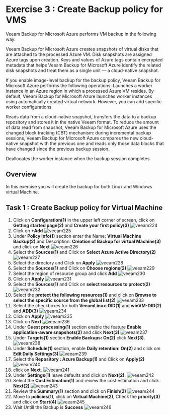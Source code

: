 # Exercise 3 : Create Backup policy for VMS


Veeam Backup for Microsoft Azure performs VM backup in the following way:

Veeam Backup for Microsoft Azure creates snapshots of virtual disks that are attached to the processed Azure VM.
Disk snapshots are assigned Azure tags upon creation. Keys and values of Azure tags contain encrypted metadata that helps Veeam Backup for Microsoft Azure identify the related disk snapshots and treat them as a single unit — a cloud-native snapshot.

If you enable image-level backup for the backup policy, Veeam Backup for Microsoft Azure performs the following operations:
Launches a worker instance in an Azure region in which a processed Azure VM resides.
By default, Veeam Backup for Microsoft Azure launches worker instances using automatically created virtual network. However, you can add specific worker configurations.

Reads data from a cloud-native snapshot, transfers the data to a backup repository and stores it in the native Veeam format.
To reduce the amount of data read from snapshot, Veeam Backup for Microsoft Azure uses the changed block tracking (CBT) mechanism: during incremental backup sessions, Veeam Backup for Microsoft Azure compares the new cloud-native snapshot with the previous one and reads only those data blocks that have changed since the previous backup session.

Deallocates the worker instance when the backup session completes
## Overview

In this exercise you will create the backup for both Linux and Windows virtual Machine.


## Task 1 : Create Backup policy for Virtual Machine


1. Click on **Configuration(1)** in the upper left corner of screen, click on **Getting started page(2)** and **Create your first policy(3)**
![veeam224](./images/veeam224.png)
2. Click on **+Add**
![veeam225](./images/veeam225.png)
3. Under **Policy Info(1)** section enter the Name: **Virtual Machine Backup(2)** and Description: **Creation of Backup for virtual Machine(3)** and click on **Next**
![veeam226](./images/veeam226.png)
4. Select the **Sources(1)** and Click on **Select Azure Active Directory(2)**
![veeam227](./images/veeam227.png)
5. Select the directory and Click on **Apply**
![veeam228](./images/veeam228.png)
6. Select the **Sources(1)** and Click on **Choose regions(2)**
![veeam229](./images/veeam229.png)
7. Select the region of resource group and click **Add**
![veeam230](./images/veeam230.png)
8. Click on **Apply**
![veeam231](./images/veeam231.png)
9. Select the **Sources(1)** and Click on **select resources to protect(2)**
![veeam232](./images/veeam232.png)
10. Select the **protect the following resources(1)** and click on **Browse to select the specific source from the global list(2)**
![veeam233](./images/veeam233.png)
11. Select the checkboxes for both **VeeamLinux-DID(1)** and **winVM-DID(2)** and **ADD(3)**
![veeam234](./images/veeam234.png)
12. Click on **Apply**
![veeam235](./images/veeam235.png)
13. Click on **Next**
![veeam236](./images/veeam236.png)
14. Under **Guest processing(1)** section enable the feature **Enable application-aware snapshots(2)** and click **Next(3)**
![veeam237](./images/veeam237.png)
15. Under **Targets(1)** section **Enable Backups: On(2)** click **Next(3)**.
![veeam238](./images/veeam238.png)
16. Under **Schedule(1)** section, enable **Daily retention: On(2)** and click om **Edit Daily Settings(3)**
![veeam239](./images/veeam239.png)
17. Select the **Repository : Azure Backup(1)** and Click on **Apply(2)** 
![veeam240](./images/veeam240.png)
18. click on **Next**.
![veeam241](./images/veeam241.png)
19. Under **Settings(1)** leave defaults and click on **Next(2)**.
![veeam242](./images/veeam242.png)
20. Select the **Cost Estimation(1)** and review the cost estimation and click **Next(2)**
![veeam243](./images/veeam243.png)
21. Review the **Summary(1)** section and click on **Finish(2)**
![veeam244](./images/veeam244.png)
22. Move to **policies(1)**, click on **Virtual Machine(2)**, Check the **priority(3)** and click on **Start(4)**
![veeam245](./images/veeam245.png)
23. Wait Untill the Backup is **Success**
![veeam246](./images/veeam246.png)
